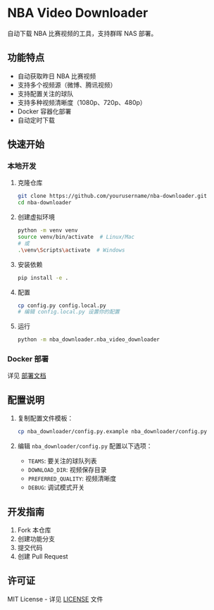 # NBA Video Downloader

自动下载 NBA 比赛视频的工具，支持群晖 NAS 部署。

## 功能特点

- 自动获取昨日 NBA 比赛视频
- 支持多个视频源（微博、腾讯视频）
- 支持配置关注的球队
- 支持多种视频清晰度（1080p、720p、480p）
- Docker 容器化部署
- 自动定时下载

## 快速开始

### 本地开发

1. 克隆仓库
   ```bash
   git clone https://github.com/yourusername/nba-downloader.git
   cd nba-downloader
   ```

2. 创建虚拟环境
   ```bash
   python -m venv venv
   source venv/bin/activate  # Linux/Mac
   # 或
   .\venv\Scripts\activate  # Windows
   ```

3. 安装依赖
   ```bash
   pip install -e .
   ```

4. 配置
   ```bash
   cp config.py config.local.py
   # 编辑 config.local.py 设置你的配置
   ```

5. 运行
   ```bash
   python -m nba_downloader.nba_video_downloader
   ```

### Docker 部署

详见 [部署文档](docs/deployment.md)

## 配置说明

1. 复制配置文件模板：
   ```bash
   cp nba_downloader/config.py.example nba_downloader/config.py
   ```

2. 编辑 `nba_downloader/config.py` 配置以下选项：
   - `TEAMS`: 要关注的球队列表
   - `DOWNLOAD_DIR`: 视频保存目录
   - `PREFERRED_QUALITY`: 视频清晰度
   - `DEBUG`: 调试模式开关

## 开发指南

1. Fork 本仓库
2. 创建功能分支
3. 提交代码
4. 创建 Pull Request

## 许可证

MIT License - 详见 [LICENSE](LICENSE) 文件
